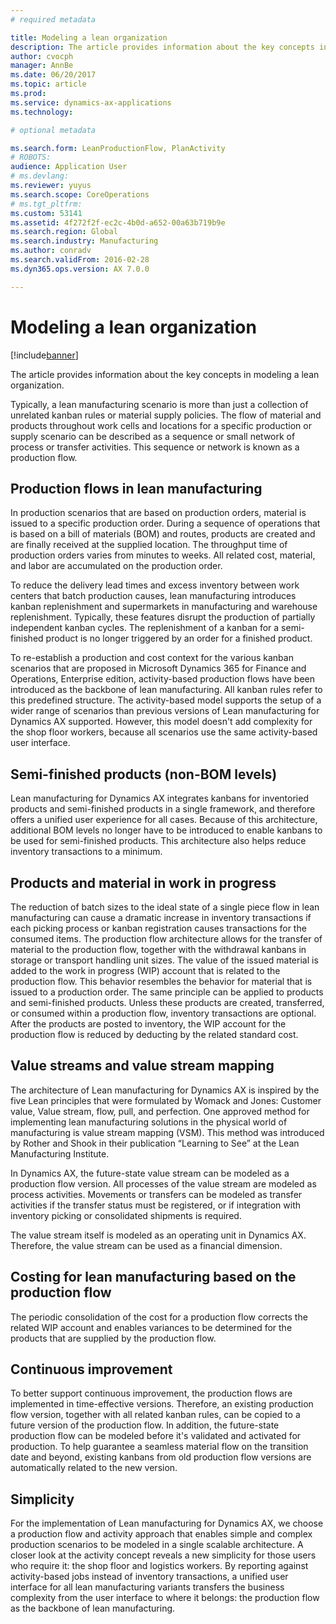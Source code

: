 ```yaml
---
# required metadata

title: Modeling a lean organization
description: The article provides information about the key concepts in modeling a lean organization. 
author: cvocph
manager: AnnBe
ms.date: 06/20/2017
ms.topic: article
ms.prod: 
ms.service: dynamics-ax-applications
ms.technology: 

# optional metadata

ms.search.form: LeanProductionFlow, PlanActivity
# ROBOTS: 
audience: Application User
# ms.devlang: 
ms.reviewer: yuyus
ms.search.scope: CoreOperations
# ms.tgt_pltfrm: 
ms.custom: 53141
ms.assetid: 4f272f2f-ec2c-4b0d-a652-00a63b719b9e
ms.search.region: Global
ms.search.industry: Manufacturing
ms.author: conradv
ms.search.validFrom: 2016-02-28
ms.dyn365.ops.version: AX 7.0.0

---
```


# Modeling a lean organization

[!include[banner](../includes/banner.md)]


The article provides information about the key concepts in modeling a lean organization. 

Typically, a lean manufacturing scenario is more than just a collection of unrelated kanban rules or material supply policies. The flow of material and products throughout work cells and locations for a specific production or supply scenario can be described as a sequence or small network of process or transfer activities. This sequence or network is known as a production flow.

## Production flows in lean manufacturing
In production scenarios that are based on production orders, material is issued to a specific production order. During a sequence of operations that is based on a bill of materials (BOM) and routes, products are created and are finally received at the supplied location. The throughput time of production orders varies from minutes to weeks. All related cost, material, and labor are accumulated on the production order. 

To reduce the delivery lead times and excess inventory between work centers that batch production causes, lean manufacturing introduces kanban replenishment and supermarkets in manufacturing and warehouse replenishment. Typically, these features disrupt the production of partially independent kanban cycles. The replenishment of a kanban for a semi-finished product is no longer triggered by an order for a finished product. 

To re-establish a production and cost context for the various kanban scenarios that are proposed in Microsoft Dynamics 365 for Finance and Operations, Enterprise edition, activity-based production flows have been introduced as the backbone of lean manufacturing. All kanban rules refer to this predefined structure. The activity-based model supports the setup of a wider range of scenarios than previous versions of Lean manufacturing for Dynamics AX supported. However, this model doesn't add complexity for the shop floor workers, because all scenarios use the same activity-based user interface.

## Semi-finished products (non-BOM levels)
Lean manufacturing for Dynamics AX integrates kanbans for inventoried products and semi-finished products in a single framework, and therefore offers a unified user experience for all cases. Because of this architecture, additional BOM levels no longer have to be introduced to enable kanbans to be used for semi-finished products. This architecture also helps reduce inventory transactions to a minimum.

## Products and material in work in progress
The reduction of batch sizes to the ideal state of a single piece flow in lean manufacturing can cause a dramatic increase in inventory transactions if each picking process or kanban registration causes transactions for the consumed items. The production flow architecture allows for the transfer of material to the production flow, together with the withdrawal kanbans in storage or transport handling unit sizes. The value of the issued material is added to the work in progress (WIP) account that is related to the production flow. This behavior resembles the behavior for material that is issued to a production order. The same principle can be applied to products and semi-finished products. Unless these products are created, transferred, or consumed within a production flow, inventory transactions are optional. After the products are posted to inventory, the WIP account for the production flow is reduced by deducting by the related standard cost.

## Value streams and value stream mapping
The architecture of Lean manufacturing for Dynamics AX is inspired by the five Lean principles that were formulated by Womack and Jones: Customer value, Value stream, flow, pull, and perfection. One approved method for implementing lean manufacturing solutions in the physical world of manufacturing is value stream mapping (VSM). This method was introduced by Rother and Shook in their publication “Learning to See” at the Lean Manufacturing Institute. 

In Dynamics AX, the future-state value stream can be modeled as a production flow version. All processes of the value stream are modeled as process activities. Movements or transfers can be modeled as transfer activities if the transfer status must be registered, or if integration with inventory picking or consolidated shipments is required. 

The value stream itself is modeled as an operating unit in Dynamics AX. Therefore, the value stream can be used as a financial dimension.

## Costing for lean manufacturing based on the production flow
The periodic consolidation of the cost for a production flow corrects the related WIP account and enables variances to be determined for the products that are supplied by the production flow.

## Continuous improvement
To better support continuous improvement, the production flows are implemented in time-effective versions. Therefore, an existing production flow version, together with all related kanban rules, can be copied to a future version of the production flow. In addition, the future-state production flow can be modeled before it's validated and activated for production. To help guarantee a seamless material flow on the transition date and beyond, existing kanbans from old production flow versions are automatically related to the new version.

## Simplicity
For the implementation of Lean manufacturing for Dynamics AX, we choose a production flow and activity approach that enables simple and complex production scenarios to be modeled in a single scalable architecture. A closer look at the activity concept reveals a new simplicity for those users who require it: the shop floor and logistics workers. By reporting against activity-based jobs instead of inventory transactions, a unified user interface for all lean manufacturing variants transfers the business complexity from the user interface to where it belongs: the production flow as the backbone of lean manufacturing.



